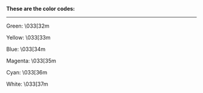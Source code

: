 **These are the color codes:**
______________________________

Green: \033[32m

Yellow: \033[33m

Blue: \033[34m

Magenta: \033[35m

Cyan: \033[36m

White: \033[37m

